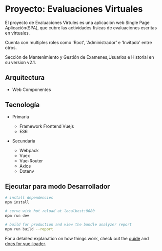 # Proyecto: Evaluaciones Virtuales
El proyecto de Evaluaciones Virtules es una aplicación web Single Page Aplicación(SPA), que cubre las actividades fisicas de evaluaciones escritas en virtuales.

Cuenta con multiples roles como 'Root', 'Administrador' e 'Invitado' entre otros.

Sección de Mantenimiento y Gestión de Examenes,Usuarios e Historial en su version v2.1.

## Arquitectura
- Web Componentes

## Tecnología
* Primaria
  - Framework Frontend Vuejs
  - ES6
  
* Secundaria
  - Webpack
  - Vuex
  - Vue-Router
  - Axios
  - Dotenv

## Ejecutar para modo Desarrollador

``` bash
# install dependencies
npm install

# serve with hot reload at localhost:8080
npm run dev

# build for production and view the bundle analyzer report
npm run build --report
```

For a detailed explanation on how things work, check out the [guide](http://vuejs-templates.github.io/webpack/) and [docs for vue-loader](http://vuejs.github.io/vue-loader).
